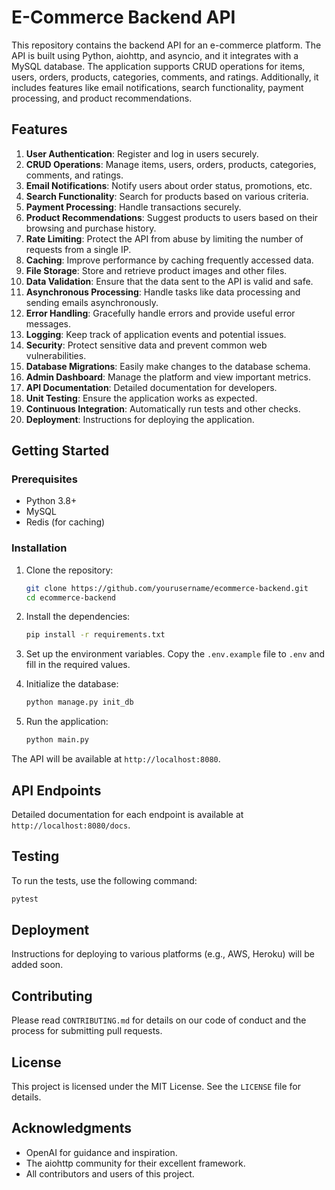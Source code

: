 # E-Commerce Backend API

This repository contains the backend API for an e-commerce platform. The API is built using Python, aiohttp, and asyncio, and it integrates with a MySQL database. The application supports CRUD operations for items, users, orders, products, categories, comments, and ratings. Additionally, it includes features like email notifications, search functionality, payment processing, and product recommendations.

## Features

1. **User Authentication**: Register and log in users securely.
2. **CRUD Operations**: Manage items, users, orders, products, categories, comments, and ratings.
3. **Email Notifications**: Notify users about order status, promotions, etc.
4. **Search Functionality**: Search for products based on various criteria.
5. **Payment Processing**: Handle transactions securely.
6. **Product Recommendations**: Suggest products to users based on their browsing and purchase history.
7. **Rate Limiting**: Protect the API from abuse by limiting the number of requests from a single IP.
8. **Caching**: Improve performance by caching frequently accessed data.
9. **File Storage**: Store and retrieve product images and other files.
10. **Data Validation**: Ensure that the data sent to the API is valid and safe.
11. **Asynchronous Processing**: Handle tasks like data processing and sending emails asynchronously.
12. **Error Handling**: Gracefully handle errors and provide useful error messages.
13. **Logging**: Keep track of application events and potential issues.
14. **Security**: Protect sensitive data and prevent common web vulnerabilities.
15. **Database Migrations**: Easily make changes to the database schema.
16. **Admin Dashboard**: Manage the platform and view important metrics.
17. **API Documentation**: Detailed documentation for developers.
18. **Unit Testing**: Ensure the application works as expected.
19. **Continuous Integration**: Automatically run tests and other checks.
20. **Deployment**: Instructions for deploying the application.

## Getting Started

### Prerequisites

- Python 3.8+
- MySQL
- Redis (for caching)

### Installation

1. Clone the repository:
   ```bash
   git clone https://github.com/yourusername/ecommerce-backend.git
   cd ecommerce-backend
   ```

2. Install the dependencies:
   ```bash
   pip install -r requirements.txt
   ```

3. Set up the environment variables. Copy the `.env.example` file to `.env` and fill in the required values.

4. Initialize the database:
   ```bash
   python manage.py init_db
   ```

5. Run the application:
   ```bash
   python main.py
   ```

The API will be available at `http://localhost:8080`.

## API Endpoints

Detailed documentation for each endpoint is available at `http://localhost:8080/docs`.

## Testing

To run the tests, use the following command:

```bash
pytest
```

## Deployment

Instructions for deploying to various platforms (e.g., AWS, Heroku) will be added soon.

## Contributing

Please read `CONTRIBUTING.md` for details on our code of conduct and the process for submitting pull requests.

## License

This project is licensed under the MIT License. See the `LICENSE` file for details.

## Acknowledgments

- OpenAI for guidance and inspiration.
- The aiohttp community for their excellent framework.
- All contributors and users of this project.

